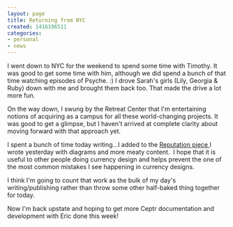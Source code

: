 ```yaml
---
layout: page
title: Returning from NYC
created: 1416196511
categories:
- personal
- news
---
```

<p>I went down to NYC for the weekend to spend some time with Timothy. It was good to get some time with him, although we did spend a bunch of that time watching episodes of Psyche. :) I drove Sarah&#39;s girls (Lily, Georgia &amp; Ruby) down with me and brought them back too. That made the drive a lot more fun.</p><p>On the way down, I swung by the Retreat Center that I&#39;m entertaining notions of acquiring as a campus for all these world-changing projects. It was good to get a glimpse, but I haven&#39;t arrived at complete clarity about moving forward with that approach yet.</p><p>I spent a bunch of time today writing...I added to the <a href="http://www.artbrock.com/blog/reputation-orthogonal-exchange">Reputation piece </a>I wrote yesterday with diagrams and more meaty content. &nbsp;I hope that it is useful to other people doing currency design and helps prevent the one of the most common mistakes I see happening in currency designs.</p><p>I think I&#39;m going to count that work as the bulk of my day&#39;s writing/publishing rather than throw some other half-baked thing together for today.&nbsp;</p><p>Now I&#39;m back upstate and hoping to get more Ceptr documentation and development with Eric done this week!</p><p>&nbsp;</p>
